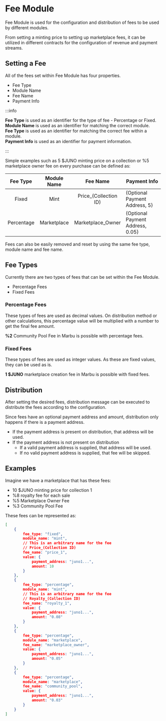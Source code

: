 # Fee Module

Fee Module is used for the configuration and distribution of fees to be used by different modules.

From setting a minting price to setting up marketplace fees, it can be utilized in different contracts for the configuration of revenue and payment streams.

## Setting a Fee

All of the fees set within Fee Module has four properties.

- Fee Type
- Module Name
- Fee Name
- Payment Info

:::info

**Fee Type** is used as an identifier for the type of fee - Percentage or Fixed.   
**Module Name** is used as an identifier for matching the correct module.  
**Fee Type** is used as an identifier for matching the correct fee within a module.  
**Payment Info** is used as an identifier for payment information.

:::

Simple examples such as 5 $JUNO minting price on a collection or %5 marketplace owner fee on every purchase can be defined as:

|  Fee Type  | Module Name |        Fee Name       | Payment Info             |
|:----------:|:-----------:|:---------------------:|--------------------------|
|    Fixed   |     Mint    | Price_(Collection ID) | (Optional Payment Address, 5)    |
| Percentage | Marketplace |   Marketplace_Owner   | (Optional Payment Address, 0.05) |

Fees can also be easily removed and reset by using the same fee type, module name and fee name.

## Fee Types

Currently there are two types of fees that can be set within the Fee Module.

- Percentage Fees
- Fixed Fees

### Percentage Fees

These types of fees are used as decimal values. On distribution method or other calculations, this percentage value will be multiplied with a number to get the final fee amount.

**%2** Community Pool Fee in Marbu is possible with percentage fees.

### Fixed Fees

These types of fees are used as integer values. As these are fixed values, they can be used as is.

**1 $JUNO** marketplace creation fee in Marbu is possible with fixed fees.

## Distribution

After setting the desired fees, distribution message can be executed to distribute the fees according to the configuration.

Since fees have an optional payment address and amount, distribution only happens if there is a payment address.

- If the payment address is present on distribution, that address will be used.
- If the payment address is not present on distribution
    - If a valid payment address is supplied, that address will be used.
    - If no valid payment address is supplied, that fee will be skipped.

## Examples

Imagine we have a marketplace that has these fees:

- 10 $JUNO minting price for collection 1
- %8 royalty fee for each sale
- %5 Marketplace Owner Fee
- %3 Community Pool Fee

These fees can be represented as:


```json
[
    {
        fee_type: "fixed",
        module_name: "mint",
        // This is an arbitrary name for the fee
        // Price_(Collection ID)
        fee_name: "price_1",
        value: {
            payment_address: "juno1...",
            amount: 10
        }
    },
    {
        fee_type: "percentage",
        module_name: "mint",
        // This is an arbitrary name for the fee
        // Royalty_(Collection ID)
        fee_name: "royalty_1",
        value: {
            payment_address: "juno1...",
            amount: "0.08"
        }
    },
    {
        fee_type: "percentage",
        module_name: "marketplace",
        fee_name: "marketplace_owner",
        value: {
            payment_address: "juno1...",
            amount: "0.05"
        }
    },
    {
        fee_type: "percentage",
        module_name: "marketplace",
        fee_name: "community_pool",
        value: {
            payment_address: "juno1...",
            amount: "0.03"
        }
    }
]
```
